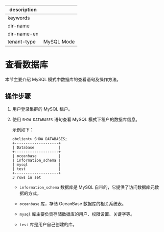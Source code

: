|description||
|---|---|
|keywords||
|dir-name||
|dir-name-en||
|tenant-type|MySQL Mode|

# 查看数据库

本节主要介绍 MySQL 模式中数据库的查看语句及操作方法。

## 操作步骤

1. 用户登录集群的 MySQL 租户。

2. 使用 `SHOW DATABASES` 语句查看 MySQL 模式下租户的数据库信息。

   示例如下：

   ```shell
   obclient> SHOW DATABASES;
   +--------------------+
   | Database           |
   +--------------------+
   | oceanbase          |
   | information_schema |
   | mysql              |
   | test               |
   +--------------------+
   3 rows in set
   ```

   * `information_schema` 数据库是 MySQL 自带的，它提供了访问数据库元数据的方式。

   * `oceanbase` 库，存储 OceanBase 数据库的相关系统表。

   * `mysql` 库主要负责存储数据库的用户、权限设置、关键字等。

   * `test` 库是用户自己创建的库。
